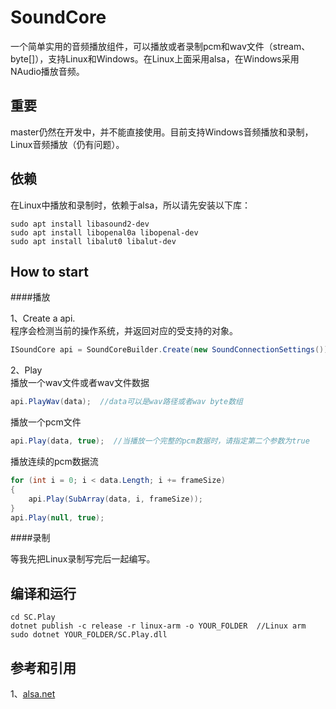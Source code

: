 # SoundCore
一个简单实用的音频播放组件，可以播放或者录制pcm和wav文件（stream、byte[]），支持Linux和Windows。在Linux上面采用alsa，在Windows采用NAudio播放音频。

## 重要
master仍然在开发中，并不能直接使用。目前支持Windows音频播放和录制，Linux音频播放（仍有问题）。

## 依赖
在Linux中播放和录制时，依赖于alsa，所以请先安装以下库：
````shell
sudo apt install libasound2-dev
sudo apt install libopenal0a libopenal-dev
sudo apt install libalut0 libalut-dev
````

## How to start

####播放  

1、Create a api.  
程序会检测当前的操作系统，并返回对应的受支持的对象。  
```csharp
ISoundCore api = SoundCoreBuilder.Create(new SoundConnectionSettings());
```

2、Play  
播放一个wav文件或者wav文件数据  
```csharp
api.PlayWav(data);  //data可以是wav路径或者wav byte数组
```
播放一个pcm文件  
```csharp
api.Play(data, true);  //当播放一个完整的pcm数据时，请指定第二个参数为true
```
播放连续的pcm数据流  
```csharp
for (int i = 0; i < data.Length; i += frameSize)
{
    api.Play(SubArray(data, i, frameSize));
}
api.Play(null, true);
```

####录制  

等我先把Linux录制写完后一起编写。  

## 编译和运行  
```shell
cd SC.Play
dotnet publish -c release -r linux-arm -o YOUR_FOLDER  //Linux arm
sudo dotnet YOUR_FOLDER/SC.Play.dll
```

## 参考和引用  
1、[alsa.net](https://github.com/ZhangGaoxing/alsa.net "alsa.net")
